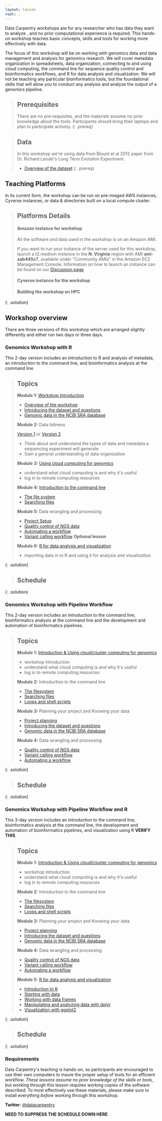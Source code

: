 ```yaml
---
layout: lesson
root: .
---
```


Data Carpentry workshops are for any researcher who has data they want to analyze , and no prior computational experience is required. This hands-on workshop teaches basic concepts, skills and tools for working more effectively with data.

The focus of this workshop will be on working with genomics data and data management and analysis for genomics research. We will cover metadata organization in spreadsheets, data organization, connecting to and using cloud computing, the command line for sequence quality control and bioinformatics workflows, and R for data analysis and visualization. We will not be teaching any particular bioinformatics tools, but the foundational skills that will allow you to conduct any analysis and analyze the output of a genomics pipeline.

> ## Prerequisites
>
> There are no pre-requisites, and the materials assume no prior knowledge about the tools. Participants should bring their laptops and plan to participate actively. 
{: .prereq}


> ## Data
> 
> In this workshop we're using data from Blount et al 2012 paper from Dr. Richard Lenski's Long Term Evolution Experiment.  
> 
> - [Overview of the dataset](http://www.datacarpentry.org/introduction-genomics/01-intro-to-dataset.html)
{: .prereq}

## Teaching Platforms
In its current form, the workshop can be run on pre-imaged AWS instances, Cyverse instances, or data & directories built on a local compute cluster.

> ## Platforms Details
>
> #### Amazon instance for workshop
> 
> All the software and data used in the workshop is on an Amazon AMI.
> 
> If you want to run your instance of the server used for this workshop, launch a t2.medium instance in the **N. Virginia** region with AMI **ami-aab445c7**, available under "Community AMIs" in the Amazon EC2 Management Console. Information on how to launch an instance can be found on our [Discussion page](https://github.com/datacarpentry/cloud-genomics/blob/gh-pages/lessons/1.logging-onto-cloud.md)
>
>
> #### Cyverse instance for the workshop
>
>
> #### Building the workshop on HPC
>
>
{: .solution}


## Workshop overview

There are three versions of this workshop which are arranged slightly differently and either run two days or three days.

<!--- temporarily remove
<table>
<tr>

<td>
<table>
<tr><td> <b>Genomics workshop with R</b>
<br>This version includes an introduction to R and analysis of metadata, an
introduction to the command line and bioinformatics analysis at the command line</td></tr>
<tr><td><b>Schedule</b></td></tr>
<tr><td>Topic 1</td></tr>
</table>
</td>

<td>
<table>
<tr><td> <b>Genomics workshop with pipelines</b>
<br> This version includes an introduction to the command line, bioinformatics
analysis at the command line and the development and automation of
bioinformatics pipelines. </td></tr>
<tr><td>Schedule </td></tr>
<tr><td> Topic 1 </td></tr>
</table>
</td>

</tr>
</table>
---->

### Genomics Workshop with R

This 2-day version includes an introduction to R and analysis of metadata, an
introduction to the command line, and bioinformatics analysis at the command line

> ## Topics
>
> **Module 1:** [Workshop Introduction](http://www.datacarpentry.org/introduction-genomics)
> 
> - [Overview of the workshop](http://www.datacarpentry.org/introduction-genomics/00-workshop-overview.html)
> - [Introducing the dataset and questions](http://www.datacarpentry.org/introduction-genomics/01-intro-to-dataset.html)
> - [Genomic data in the NCBI SRA database](http://www.datacarpentry.org/introduction-genomics/02-examining-sra-runtable.html)
> 
> **Module 2:** Data tidiness
> 
> [Version 1](http://www.datacarpentry.org/2015-08-24-ISU/lessons/00-intro-to-data-tidy.html) or [Version 2](https://jasonjwilliamsny.github.io/tidiness-genomics/)
> 
> - Think about and understand the types of data and metadata a sequencing experiment will generate
> - Gain a general understanding of data organization
> 
> **Module 3:** [Using cloud computing for genomics](https://jasonjwilliamsny.github.io/cloud-genomics/)  
> 
> - understand what cloud computing is and why it's useful
> - log in to remote computing resources
> 
> **Module 4:** [Introduction to the command line](http://www.datacarpentry.org/shell-genomics/lessons/)  
> 
> - [The file system](http://www.datacarpentry.org/shell-genomics/lessons/01_the_filesystem.html)
> - [Searching files](http://www.datacarpentry.org/shell-genomics/lessons/02_searching_files.html)
> 
> **Module 5:** Data wrangling and processing
> 
> - [Project Setup](https://github.com/datacarpentry/organization-genomics/blob/gh-pages/lessons/01_intro_organization.md)
> - [Quality control of NGS data](https://github.com/JasonJWilliamsNY/wrangling-genomics/blob/gh-pages/lessons/00-readQC.md)
> - [Automating a workflow](https://github.com/JasonJWilliamsNY/wrangling-genomics/blob/gh-pages/lessons/01-automating_a_workflow.md)
> - [Variant calling workflow](https://github.com/JasonJWilliamsNY/wrangling-genomics/blob/gh-pages/lessons/02-variant-calling-workflow.md) **Optional lesson**
> 
> **Module 6:** [R for data analysis and visualization](https://github.com/datacarpentry/R-genomics)
> 
> - importing data in to R and using it for analysis and visualization
> 
{: .solution}

> ## Schedule
>
{: .solution}


### Genomics Workshop with Pipeline Workflow

This 2-day version includes an introduction to the command line, bioinformatics 
analysis at the command line and the development and automation of 
bioinformatics pipelines.

> ## Topics
>
> **Module 1:** [Introduction & Using cloud/cluster computing for genomics](https://github.com/hbc/dc_2016_04/blob/master/lessons/01_intro_and_cloud_setup.md)
> 
> - workshop introduction
> - understand what cloud computing is and why it's useful
> - log in to remote computing resources
> 
> **Module 2:** Introduction to the command line
> 
> - [The filesystem](https://github.com/hbc/dc_2016_04/blob/master/lessons/02_the_filesystem.md)
> - [Searching files](https://github.com/hbc/dc_2016_04/blob/master/lessons/03_searching_files.md)
> - [Loops and shell scripts](https://github.com/hbc/dc_2016_04/blob/master/lessons/04_loops_and_scripts.md)
>
> **Module 3:** Planning your project and Knowing your data
>
> - [Project planning](https://github.com/hbc/dc_2016_04/blob/master/lessons/05_planning-genomics.md)
> - [Introducing the dataset and questions](https://github.com/hbc/dc_2016_04/blob/master/lessons/06_intro-to-dataset.md)
> - [Genomic data in the NCBI SRA database](https://github.com/hbc/dc_2016_04/blob/master/lessons/06_intro-to-dataset.md#accessing-the-original-archived-data)
>
> **Module 4:** Data wrangling and processing
> 
> - [Quality control of NGS data](https://github.com/hbc/dc_2016_04/blob/master/lessons/07_read_qc.md)
> - [Variant calling workflow](https://github.com/hbc/dc_2016_04/blob/master/lessons/08_variant-calling-workflow.md)
> - [Automating a workflow](https://github.com/hbc/dc_2016_04/blob/master/lessons/09_automating_workflow.md)
>
{: .solution}

> ## Schedule
>
{: .solution}

### Genomics Workshop with Pipeline Workflow and R

This 3-day version includes an introduction to the command line, bioinformatics 
analysis at the command line, the development and automation of 
bioinformatics pipelines, and visualization using R **VERIFY THIS**.

> ## Topics
>
> **Module 1:** [Introduction & Using cloud/cluster computing for genomics](https://github.com/hbc/dc_2016_04/blob/master/lessons/01_intro_and_cloud_setup.md)
> 
> - workshop introduction
> - understand what cloud computing is and why it's useful
> - log in to remote computing resources
> 
> **Module 2:** Introduction to the command line
> 
> - [The filesystem](https://github.com/hbc/dc_2016_04/blob/master/lessons/02_the_filesystem.md)
> - [Searching files](https://github.com/hbc/dc_2016_04/blob/master/lessons/03_searching_files.md)
> - [Loops and shell scripts](https://github.com/hbc/dc_2016_04/blob/master/lessons/04_loops_and_scripts.md)
>
> **Module 3:** Planning your project and Knowing your data
>
> - [Project planning](https://github.com/hbc/dc_2016_04/blob/master/lessons/05_planning-genomics.md)
> - [Introducing the dataset and questions](https://github.com/hbc/dc_2016_04/blob/master/lessons/06_intro-to-dataset.md)
> - [Genomic data in the NCBI SRA database](https://github.com/hbc/dc_2016_04/blob/master/lessons/06_intro-to-dataset.md#accessing-the-original-archived-data)
>
> **Module 4:** Data wrangling and processing
> 
> - [Quality control of NGS data](https://github.com/hbc/dc_2016_04/blob/master/lessons/07_read_qc.md)
> - [Variant calling workflow](https://github.com/hbc/dc_2016_04/blob/master/lessons/08_variant-calling-workflow.md)
> - [Automating a workflow](https://github.com/hbc/dc_2016_04/blob/master/lessons/09_automating_workflow.md)
>
> **Module 5:** [R for data analysis and visualization](http://www.datacarpentry.org/R-genomics/)
>
> - [Introduction to R](http://www.datacarpentry.org/R-genomics/01-intro-to-R.html)
> - [Starting with data](http://www.datacarpentry.org/R-genomics/02-starting-with-data.html)
> - [Working with data frames](http://www.datacarpentry.org/R-genomics/03-data-frames.html)
> - [Manipulating and analyzing data with dplyr](http://www.datacarpentry.org/R-genomics/04-dplyr.html)
> - [Visualization with ggplot2](http://www.datacarpentry.org/R-genomics/05-data-visualization.html)
>
{: .solution}

> ## Schedule
>
{: .solution}


### Requirements

Data Carpentry's teaching is hands-on, so participants are encouraged to use
their own computers to insure the proper setup of tools for an efficient workflow.
*These lessons assume no prior knowledge of the skills or tools*, but working
through this lesson requires working copies of the software described.
To most effectively use these materials, please make sure to install everything
*before* working through this workshop.

<strong>Twitter</strong>: [@datacarpentry](https://twitter.com/datacarpentry)

**NEED TO SUPPRESS THE SCHEDULE DOWN HERE**

